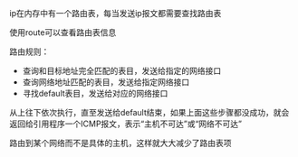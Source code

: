 ip在内存中有一个路由表，每当发送ip报文都需要查找路由表

使用route可以查看路由表信息

路由规则：
- 查询和目标地址完全匹配的表目，发送给指定的网络接口
- 查询网络地址匹配的表目，发送给指定网络接口
- 寻找default表目，发送给对应的网络接口

从上往下依次执行，直至发送给default结束，如果上面这些步骤都没成功，就会返回给引用程序一个ICMP报文，表示“主机不可达”或“网络不可达”

路由到某个网络而不是具体的主机，这样就大大减少了路由表项


